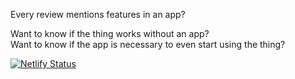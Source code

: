 Every review mentions features in an app?  

Want to know if the thing works without an app?  
Want to know if the app is necessary to even start using the thing?  

[![Netlify Status](https://api.netlify.com/api/v1/badges/43469286-e452-4d40-96e6-735391cf1e33/deploy-status)](https://app.netlify.com/sites/dancing-pavlova-67c9fa/deploys)
